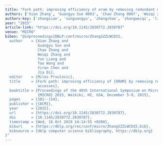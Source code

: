 ```yaml
---
title: "Fork path: improving efficiency of oram by removing redundant memory accesses"
authors: ['Xian Zhang', 'Guangyu Sun 0003', 'Chao Zhang 0007', 'Weiqi Zhang', 'Yun Liang 0001', 'Tao Wang 0004', 'Yiran Chen', 'Jia Di']
authors-key: ['zhangxian', 'sunguangyu', 'zhangchao', 'zhangweiqi', 'liangyun', 'wangtao', 'chenyiran', 'dijia']
year: "2015"
article-link: "https://doi.org/10.1145/2830772.2830787"
venue: "MICRO"
bibex: "@inproceedings{DBLP:conf/micro/ZhangSZZLWCD15,
  author    = {Xian Zhang and
               Guangyu Sun and
               Chao Zhang and
               Weiqi Zhang and
               Yun Liang and
               Tao Wang and
               Yiran Chen and
               Jia Di},
  editor    = {Milos Prvulovic},
  title     = {Fork path: improving efficiency of {ORAM} by removing redundant memory
               accesses},
  booktitle = {Proceedings of the 48th International Symposium on Microarchitecture,
               {MICRO} 2015, Waikiki, HI, USA, December 5-9, 2015},
  pages     = {102--114},
  publisher = {{ACM}},
  year      = {2015},
  url       = {https://doi.org/10.1145/2830772.2830787},
  doi       = {10.1145/2830772.2830787},
  timestamp = {Wed, 16 Oct 2019 14:14:55 +0200},
  biburl    = {https://dblp.org/rec/conf/micro/ZhangSZZLWCD15.bib},
  bibsource = {dblp computer science bibliography, https://dblp.org}
}"
---
```

